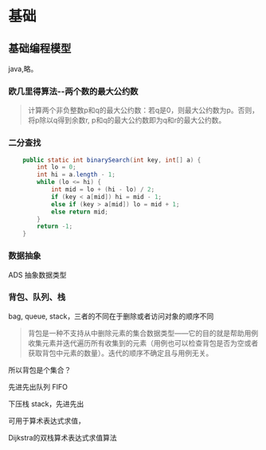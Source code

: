 

# 基础



## 基础编程模型

java,略。

### 欧几里得算法--两个数的最大公约数



> 计算两个非负整数p和q的最大公约数：若q是0，则最大公约数为p。否则，将p除以q得到余数r, p和q的最大公约数即为q和r的最大公约数。



### 二分查找



```java
    public static int binarySearch(int key, int[] a) {
        int lo = 0;
        int hi = a.length - 1;
        while (lo <= hi) {
            int mid = lo + (hi - lo) / 2;
            if (key < a[mid]) hi = mid - 1;
            else if (key > a[mid]) lo = mid + 1;
            else return mid;
        }
        return -1;
    }

```







### 数据抽象

ADS 抽象数据类型



### 背包、队列、栈

bag, queue, stack，三者的不同在于删除或者访问对象的顺序不同



> 背包是一种不支持从中删除元素的集合数据类型——它的目的就是帮助用例收集元素并迭代遍历所有收集到的元素（用例也可以检查背包是否为空或者获取背包中元素的数量）。迭代的顺序不确定且与用例无关。

所以背包是个集合？



先进先出队列 FIFO



下压栈 stack，先进先出



可用于算术表达式求值，

Dijkstra的双栈算术表达式求值算法